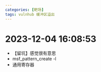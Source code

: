 ```yaml
---
categories: [靶场]
tags: vulnhub 缓冲区溢出
---
```

# 2023-12-04 16:08:53
- 【留坑】感觉很有意思
- msf_pattern_create -l <length>
- 通用寄存器